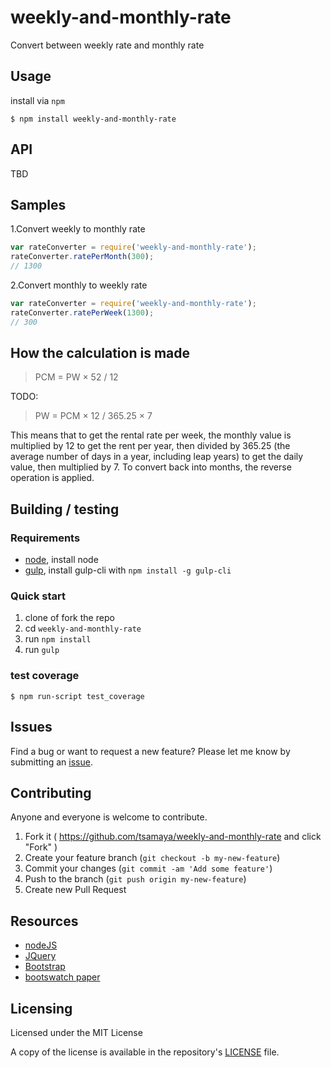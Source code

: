 # weekly-and-monthly-rate
Convert between weekly rate and monthly rate

## Usage

install via `npm`

```shell
$ npm install weekly-and-monthly-rate
```

## API

TBD

## Samples

1.Convert weekly to monthly rate

```javascript
var rateConverter = require('weekly-and-monthly-rate');
rateConverter.ratePerMonth(300);
// 1300
```

2.Convert monthly to weekly rate

```javascript
var rateConverter = require('weekly-and-monthly-rate');
rateConverter.ratePerWeek(1300);
// 300
```

## How the calculation is made

>PCM = PW × 52 / 12

TODO:

>PW = PCM × 12 / 365.25 × 7

This means that to get the rental rate per week, the monthly value is multiplied by 12 to get the rent per year, then divided by 365.25 (the average number of days in a year, including leap years) to get the daily value, then multiplied by 7. To convert back into months, the reverse operation is applied.

## Building / testing

### Requirements
* [node](https://nodejs.org/), install node
* [gulp](http://gulpjs.com/), install gulp-cli with `npm install -g gulp-cli`

### Quick start
1. clone of fork the repo
1. cd `weekly-and-monthly-rate `
1. run `npm install`
1. run `gulp`

### test coverage

```shell
$ npm run-script test_coverage
```

## Issues
Find a bug or want to request a new feature? Please let me know by submitting an [issue](https://github.com/tsamaya/weekly-and-monthly-rate/issues).

## Contributing
Anyone and everyone is welcome to contribute.

1. Fork it ( https://github.com/tsamaya/weekly-and-monthly-rate and click "Fork" )
2. Create your feature branch (`git checkout -b my-new-feature`)
3. Commit your changes (`git commit -am 'Add some feature'`)
4. Push to the branch (`git push origin my-new-feature`)
5. Create new Pull Request

## Resources
* [nodeJS](https://nodejs.org)
* [JQuery](https://jquery.com)
* [Bootstrap](http://getbootstrap.com/)
* [bootswatch paper](https://bootswatch.com/paper/)

## Licensing
Licensed under the MIT License

A copy of the license is available in the repository's [LICENSE](LICENSE) file.
